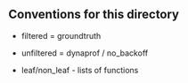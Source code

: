

Conventions for this directory
----------------------------------------

  * filtered = groundtruth

  * unfiltered = dynaprof / no_backoff

  * leaf/non_leaf - lists of functions


